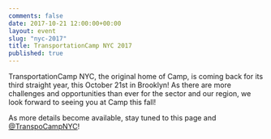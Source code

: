```yaml
---
comments: false
date: 2017-10-21 12:00:00+00:00
layout: event
slug: "nyc-2017"
title: TransportationCamp NYC 2017
published: true
---
```

TransportationCamp NYC, the original home of Camp, is coming back for its third straight year, this October 21st in Brooklyn! As there are more challenges and opportunities than ever for the sector and our region, we look forward to seeing you at Camp this fall!

As more details become available, stay tuned to this page and [@TranspoCampNYC](https://twitter.com/transpocampnyc)!